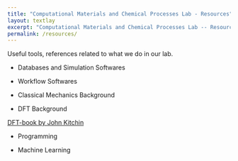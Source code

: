 ```yaml
---
title: "Computational Materials and Chemical Processes Lab - Resources"
layout: textlay
excerpt: "Computational Materials and Chemical Processes Lab -- Resources"
permalink: /resources/
---
```


Useful tools, references related to what we do in our lab.

- Databases and Simulation Softwares

- Workflow Softwares

- Classical Mechanics Background

- DFT Background

[DFT-book by John Kitchin](http://kitchingroup.cheme.cmu.edu/dft-book/dft.html)

- Programming

- Machine Learning
